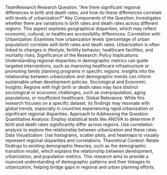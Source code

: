 TeamResearch
Research Question: "Are there significant regional differences in birth and death rates, and how do these differences correlate with levels of urbanization?"
Key Components of the Question: 
Investigates whether there are variations in birth rates and death rates across different regions. This aspect explores geographical disparities, which may reflect economic, cultural, or healthcare accessibility differences.
 Correlation with Urbanization:
Examines how urbanization levels (percentage of urban population) correlate with birth rates and death rates. Urbanization is often linked to changes in lifestyle, fertility behavior, healthcare facilities, and mortality risks. 
Significance of the Research: 
Policy Implications:
Understanding regional disparities in demographic metrics can guide targeted interventions, such as improving healthcare infrastructure or promoting family planning programs in specific regions. Insights into the relationship between urbanization and demographic trends can inform sustainable urban development policies.
 Sociological and Economic Insights:
Regions with high birth or death rates may face distinct sociological or economic challenges, such as overpopulation, aging populations, or insufficient healthcare. 
Global Relevance:
While this research focuses on a specific dataset, its findings may resonate with global trends, especially in countries experiencing rapid urbanization or significant regional disparities.
 Approach to Addressing the Question: 
Quantitative Analysis:
Employ statistical tests like ANOVA to determine if birth and death rates significantly differ across regions. Use correlation analysis to explore the relationship between urbanization and these rates. Data Visualization:
Use histograms, scatter plots, and heatmaps to visually represent regional disparities and correlations.
 Theoretical Context:
Relate findings to existing demographic theories, such as the demographic transition model, which explains the relationship between development, urbanization, and population metrics. 
This research aims to provide a nuanced understanding of demographic patterns and their linkages to urbanization, helping bridge gaps in regional and urban planning efforts.

